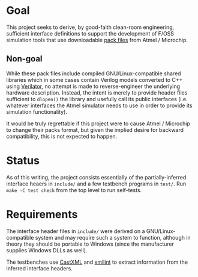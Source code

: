 # Goal
This project seeks to derive, by good-faith clean-room engineering, sufficient
interface definitions to support the development of F/OSS simulation tools that
use downloadable [pack files](http://packs.download.atmel.com) from Atmel /
Microchip.

## Non-goal
While these pack files include compiled GNU/Linux-compatible shared libraries
which in some cases contain Verilog models converted to C++ using
[Verilator](https://www.veripool.org/wiki/verilator), no attempt is made to
reverse-engineer the underlying hardware description. Instead, the intent is
merely to provide header files sufficient to `dlopen()` the library and
usefully call its public interfaces (i.e. whatever interfaces the Atmel
simulator needs to use in order to provide its simulation functionality).

It would be truly regrettable if this project were to cause Atmel / Microchip
to change their packs format, but given the implied desire for backward
compatibility, this is not expected to happen.

# Status
As of this writing, the project consists essentially of the partially-inferred
interface heaers in `include/` and a few testbench programs in `test/`. Run
`make -C test check` from the top level to run self-tests.

# Requirements
The interface header files in `include/` were derived on a GNU/Linux-compatible
system and may require such a system to function, although in theory they
should be portable to Windows (since the manufacturer supplies Windows DLLs as
well).

The testbenches use [CastXML](https://github.com/CastXML/CastXML) and
[xmllint](http://xmlsoft.org/xmllint.html) to extract information from the
inferred interface headers.
